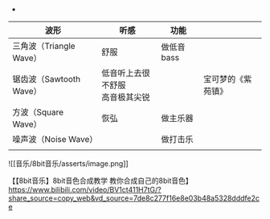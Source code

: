 -


| 波形                     | 听感                  | 功能      |           |
| ---------------------- | ------------------- | ------- | --------- |
| 三角波（Triangle Wave）<br> | 舒服                  | 做低音bass |           |
| 锯齿波（Sawtooth Wave）<br> | 低音听上去很不舒服<br>高音极其尖锐 |         | 宝可梦的《紫苑镇》 |
| 方波（Square Wave）<br>    | 恢弘                  | 做主乐器    |           |
| 噪声波（Noise Wave）        |                     | 做打击乐    |           |
|                        |                     |         |           |




![[音乐/8bit音乐/asserts/image.png]]





【【8bit音乐】8bit音色合成教学 教你合成自己的8bit音色】 https://www.bilibili.com/video/BV1ct411H7tG/?share_source=copy_web&vd_source=7de8c277f16e8e03b48a5328dddfe2ce